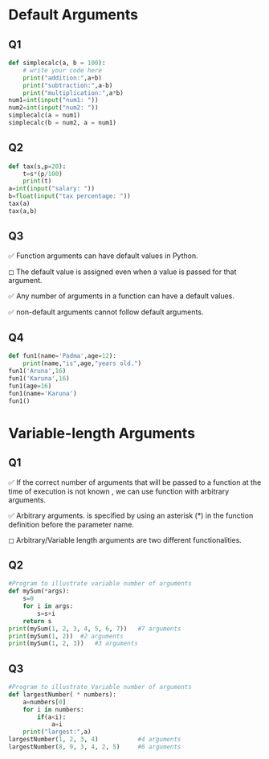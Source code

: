 # Default Arguments


## Q1


```python
def simplecalc(a, b = 100):
	# write your code here
	print("addition:",a+b)
	print("subtraction:",a-b)
	print("multiplication:",a*b)
num1=int(input("num1: "))
num2=int(input("num2: "))
simplecalc(a = num1)
simplecalc(b = num2, a = num1)
```

## Q2


```python
def tax(s,p=20):
	t=s*(p/100)
	print(t)
a=int(input("salary: "))
b=float(input("tax percentage: "))
tax(a)
tax(a,b)
```

## Q3

✅ Function arguments can have default values in Python.

◻ The default value is assigned even when a value is passed for that argument.

✅ Any number of arguments in a function can have a default values.

✅ non-default arguments cannot follow default arguments.

## Q4


```python
def fun1(name='Padma',age=12):
	print(name,"is",age,"years old.")
fun1('Aruna',16)
fun1('Karuna',16)
fun1(age=16)
fun1(name='Karuna')
fun1()
```

# Variable-length Arguments

## Q1

✅ If the correct number of arguments that will be passed to a function at the time of execution is not known , we can use function with arbitrary arguments.

✅ Arbitrary arguments. is specified by using an asterisk (*) in the function definition before the parameter name.

◻ Arbitrary/Variable length arguments are two different functionalities.

## Q2


```python
#Program to illustrate variable number of arguments
def mySum(*args):
	s=0
	for i in args:
		s=s+i
	return s
print(mySum(1, 2, 3, 4, 5, 6, 7))	#7 arguments
print(mySum(1, 2))	#2 arguments
print(mySum(1, 2, 3))	#3 arguments
```

## Q3


```python
#Program to illustrate Variable number of arguments
def largestNumber( * numbers):
	a=numbers[0]
	for i in numbers:
		if(a<i):
			a=i
	print("largest:",a)
largestNumber(1, 2, 3, 4)			#4 arguments
largestNumber(8, 9, 3, 4, 2, 5)		#6 arguments
```
